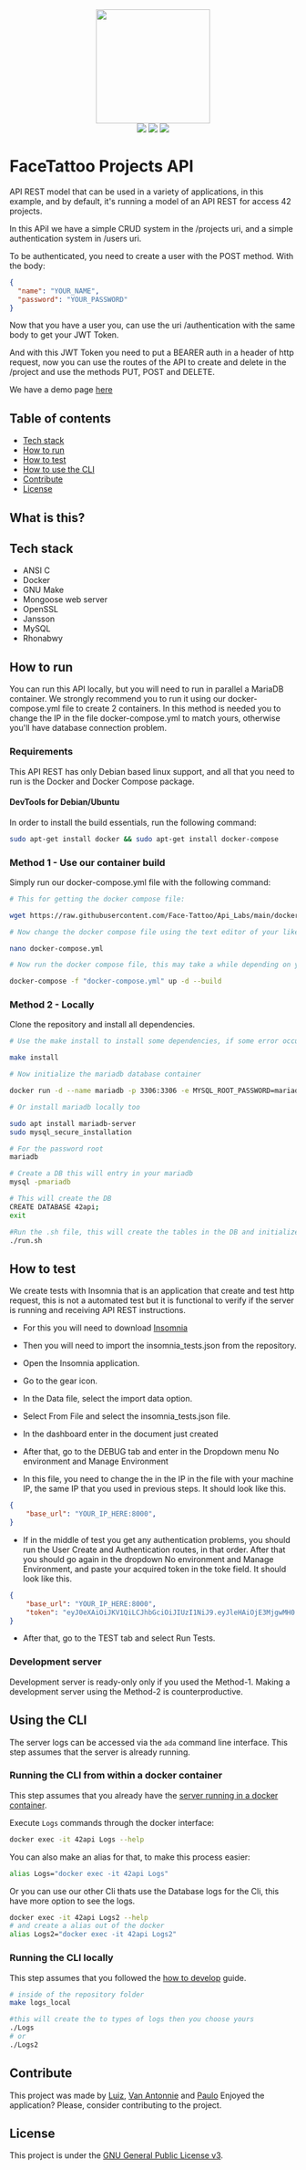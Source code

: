 <div>
  <div align="center">
    <img src="https://avatars.githubusercontent.com/u/91300229?s=400&u=9519ad33ea9af71ef9b8f4d249fd3155a89ab84c&v=4" width="200px">
    <div align="center">
     <img src="https://img.shields.io/github/workflow/status/vcwild/feminist-api/build-test-pipeline" />
     <img src="https://img.shields.io/tokei/lines/github/vcwild/feminist-api"/>
     <img src="https://img.shields.io/github/license/vcwild/feminist-api" />
    </div>
  </div>
</div>

# FaceTattoo Projects API

API REST model that can be used in a variety of applications, in this example, and by default, it's running a model of an API REST for access 42 projects. 

In this APiI we have a simple CRUD system in the /projects uri, and a simple authentication system in /users uri.

To be authenticated, you need to create a user with the POST method. With the body:

```json
{
  "name": "YOUR_NAME",
  "password": "YOUR_PASSWORD"
}
```

Now that you have a user you, can use the uri /authentication with the same body to get your JWT Token. 

And with this JWT Token you need to put a BEARER auth in a header of http request, now you can use the routes of the API to create and delete in the /project and use the methods PUT, POST and DELETE.

We have a demo page [here](http://api42.facetattoo.me)

## Table of contents

- [Tech stack](#tech-stack)
- [How to run](#how-to-run)
- [How to test](#how-to-test)
- [How to use the CLI](#using-the-cli)
- [Contribute](#contribute)
- [License](#LICENSE)

## What is this?

## Tech stack

- ANSI C
- Docker
- GNU Make
- Mongoose web server
- OpenSSL
- Jansson
- MySQL
- Rhonabwy

## How to run

You can run this API locally, but you will need to run in parallel a MariaDB container. We strongly recommend you to run it using our docker-compose.yml file to create 2 containers. In this method is needed you to change the IP in the file docker-compose.yml to match yours, otherwise you'll have database connection problem. 

### Requirements

This API REST has only Debian based linux support, and all that you need to run is the Docker and Docker Compose package.

#### DevTools for Debian/Ubuntu

In order to install the build essentials, run the following command:

```sh
sudo apt-get install docker && sudo apt-get install docker-compose
```

### Method 1 - Use our container build

 Simply run our docker-compose.yml file with the following command:

```sh
# This for getting the docker compose file:

wget https://raw.githubusercontent.com/Face-Tattoo/Api_Labs/main/docker-compose.yml\?token\=GHSAT0AAAAAABRADJ3ZMAQ7E3OQUC3FZZBMYQ3WKJQ -o docker-compose.yml

# Now change the docker compose file using the text editor of your like, in this example we will use vim. 

nano docker-compose.yml

# Now run the docker compose file, this may take a while depending on your internet connection. 

docker-compose -f "docker-compose.yml" up -d --build
```
### Method 2 - Locally

Clone the repository and install all dependencies.

```sh
# Use the make install to install some dependencies, if some error occur, see the list of dependencies and try to install with another method. 

make install

# Now initialize the mariadb database container

docker run -d --name mariadb -p 3306:3306 -e MYSQL_ROOT_PASSWORD=mariadb -e MYSQL_DATABASE=42api mariadb:latest

# Or install mariadb locally too

sudo apt install mariadb-server
sudo mysql_secure_installation

# For the password root
mariadb

# Create a DB this will entry in your mariadb
mysql -pmariadb

# This will create the DB
CREATE DATABASE 42api;
exit

#Run the .sh file, this will create the tables in the DB and initialize the server. 
./run.sh
```

## How to test

We create tests with Insomnia that is an application that create and test http request, this is not a automated test but it is functional to verify if the server is running and receiving API REST instructions. 

- For this you will need to download [Insomnia](https://insomnia.rest/download)

- Then you will need to import the insomnia_tests.json from the repository.

- Open the Insomnia application.

- Go to the gear icon.

- In the Data file, select the import data option.

- Select From File and select the insomnia_tests.json file. 

- In the dashboard enter in the document just created

- After that, go to the DEBUG tab and enter in the Dropdown menu No environment and Manage Environment

- In this file, you need to change the in the IP in the file with your machine IP, the same IP that you used in previous steps. It should look like this. 

```json
{
	"base_url": "YOUR_IP_HERE:8000",
}
```

- If in the middle of test you get any authentication problems, you should run the User Create and Authentication routes, in that order. After that you should go again in the dropdown No environment and Manage Environment, and paste your acquired token in the toke field. It should look like this.

```json
{
	"base_url": "YOUR_IP_HERE:8000",
	"token": "eyJ0eXAiOiJKV1QiLCJhbGciOiJIUzI1NiJ9.eyJleHAiOjE3MjgwMH0.ddOza6DgJ92OvnC5v5sx1bGW7-9wMUk5Rbey9SxELDI"
}
```

- After that, go to the TEST tab and select Run Tests. 

### Development server

Development server is ready-only only if you used the Method-1. Making a development server using the Method-2 is counterproductive.

## Using the CLI

The server logs can be accessed via the `ada` command line interface. This step assumes that the server is already running.

### Running the CLI from within a docker container

This step assumes that you already have the [server running in a docker container](#how-to-run).

Execute `Logs` commands through the docker interface:

```sh
docker exec -it 42api Logs --help
```

You can also make an alias for that, to make this process easier:

```sh
alias Logs="docker exec -it 42api Logs"
```

Or you can use our other Cli thats use the Database logs for the Cli, this have more option to see the logs.

```sh
docker exec -it 42api Logs2 --help
# and create a alias out of the docker 
alias Logs2="docker exec -it 42api Logs2"
```

### Running the CLI locally

This step assumes that you followed the [how to develop](#how-to-develop) guide.

```sh
# inside of the repository folder
make logs_local

#this will create the to types of logs then you choose yours 
./Logs
# or
./Logs2
```

## Contribute

This project was made by [Luiz](https://github.com/luizlcezario), [Van Antonnie](https://github.com/Face-Tattoo/Api_Labs/commits?author=VanAntonietti) and [Paulo](https://github.com/Yaten/Yaten)
Enjoyed the application? Please, consider contributing to the project.

## License

This project is under the [GNU General Public License v3](LICENSE).
